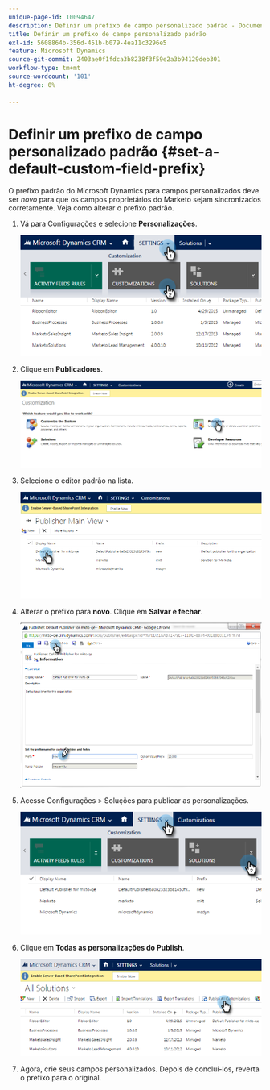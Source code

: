 ```yaml
---
unique-page-id: 10094647
description: Definir um prefixo de campo personalizado padrão - Documentação do Marketo - Documentação do produto
title: Definir um prefixo de campo personalizado padrão
exl-id: 5608864b-356d-451b-b079-4ea11c3296e5
feature: Microsoft Dynamics
source-git-commit: 2403ae0f1fdca3b8238f3f59e2a3b94129deb301
workflow-type: tm+mt
source-wordcount: '101'
ht-degree: 0%

---
```


# Definir um prefixo de campo personalizado padrão {#set-a-default-custom-field-prefix}

O prefixo padrão do Microsoft Dynamics para campos personalizados deve ser _novo_ para que os campos proprietários do Marketo sejam sincronizados corretamente. Veja como alterar o prefixo padrão.

1. Vá para Configurações e selecione **Personalizações**.

   ![](assets/image2015-10-9-11-3a18-3a8.png)

1. Clique em **Publicadores**.

   ![](assets/image2015-10-9-11-3a19-3a39.png)

1. Selecione o editor padrão na lista.

   ![](assets/image2015-10-9-11-3a2-3a45.png)

1. Alterar o prefixo para **novo**. Clique em **Salvar e fechar**.

   ![](assets/image2015-10-9-11-3a9-3a17.png)

1. Acesse Configurações > Soluções para publicar as personalizações.

   ![](assets/image2015-10-9-11-3a12-3a43.png)

1. Clique em **Todas as personalizações do Publish**.

   ![](assets/image2015-10-9-11-3a14-3a42.png)

1. Agora, crie seus campos personalizados. Depois de concluí-los, reverta o prefixo para o original.
